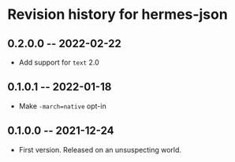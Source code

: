 # Revision history for hermes-json

## 0.2.0.0 -- 2022-02-22

* Add support for `text` 2.0

## 0.1.0.1 -- 2022-01-18

* Make `-march=native` opt-in

## 0.1.0.0 -- 2021-12-24

* First version. Released on an unsuspecting world.
